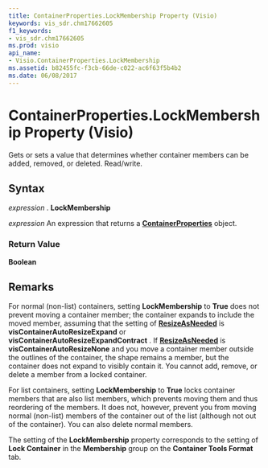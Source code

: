 ```yaml
---
title: ContainerProperties.LockMembership Property (Visio)
keywords: vis_sdr.chm17662605
f1_keywords:
- vis_sdr.chm17662605
ms.prod: visio
api_name:
- Visio.ContainerProperties.LockMembership
ms.assetid: b82455fc-f3cb-66de-c022-ac6f63f5b4b2
ms.date: 06/08/2017
---
```



# ContainerProperties.LockMembership Property (Visio)

Gets or sets a value that determines whether container members can be added, removed, or deleted. Read/write.


## Syntax

 _expression_ . **LockMembership**

 _expression_ An expression that returns a **[ContainerProperties](containerproperties-object-visio.md)** object.


### Return Value

 **Boolean**


## Remarks

For normal (non-list) containers, setting  **LockMembership** to **True** does not prevent moving a container member; the container expands to include the moved member, assuming that the setting of **[ResizeAsNeeded](containerproperties-resizeasneeded-property-visio.md)** is **visContainerAutoResizeExpand** or **visContainerAutoResizeExpandContract** . If **[ResizeAsNeeded](containerproperties-resizeasneeded-property-visio.md)** is **visContainerAutoResizeNone** and you move a container member outside the outlines of the container, the shape remains a member, but the container does not expand to visibly contain it. You cannot add, remove, or delete a member from a locked container.

For list containers, setting  **LockMembership** to **True** locks container members that are also list members, which prevents moving them and thus reordering of the members. It does not, however, prevent you from moving normal (non-list) members of the container out of the list (although not out of the container). You can also delete normal members.

The setting of the  **LockMembership** property corresponds to the setting of **Lock Container** in the **Membership** group on the **Container Tools Format** tab.


